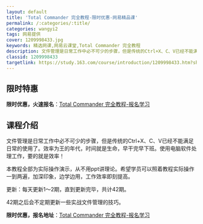 ```yaml
---
layout: default
title: 'Total Commander 完全教程-限时优惠-网易精品课'
permalink: /:categories/:title/
categories: wangyi2
tags: 网易提供
cover: 1209998433.jpg
keywords: 精选网课,网易云课堂,Total Commander 完全教程
description: 文件管理是日常工作中必不可少的步骤，但是传统的Ctrl+X、C、V已经不能满足日常的使用了。效率为王的年代，时间就是生命
classid: 1209998433
targetlink: https://study.163.com/course/introduction/1209998433.htm?share=1&shareId=1025206652&utm_campaign=share&utm_medium=iphoneShare&utm_source=&utm_u=1025206652
---
```


## 限时特惠

**限时优惠，火速报名**：[Total Commander 完全教程-报名学习](https://study.163.com/course/introduction/1209998433.htm?share=1&shareId=1025206652&utm_campaign=share&utm_medium=iphoneShare&utm_source=&utm_u=1025206652)

## 课程介绍

文件管理是日常工作中必不可少的步骤，但是传统的Ctrl+X、C、V已经不能满足日常的使用了。效率为王的年代，时间就是生命，早干完早下班。使用电脑软件处理工作，要的就是效率！

本教程全部为实际操作演示，从不用ppt讲理论。希望学员可以照着教程实际操作一到两遍，加深印象，边学边用，工作效率即刻提高。



更新：每天更新1～2期，直到更新完毕，共计42期。

42期之后会不定期更新一些实战文件管理的技巧。

**限时优惠，报名地址**：[Total Commander 完全教程-报名学习](https://study.163.com/course/introduction/1209998433.htm?share=1&shareId=1025206652&utm_campaign=share&utm_medium=iphoneShare&utm_source=&utm_u=1025206652)

